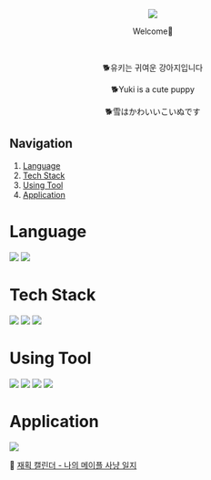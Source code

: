 <p align='center'>
  <img src="https://capsule-render.vercel.app/api?type=transparent&fontColor=6940DD&text=🕹️ParkMaro's%20Github🕹️&animation=fadeIn"/>
</p>
<p align='center'>Welcome👋</p>
<br>
<p align='center'>🐕유키는 귀여운 강아지입니다</p>
<p align='center'>🐕Yuki is a cute puppy</p>
<p align='center'>🐕雪はかわいいこいぬです</p>

## Navigation
1. [Language](#Language)
2. [Tech Stack](#Tech-Stack)
3. [Using Tool](#Using-Tool)
4. [Application](#Application)

Language
======================
<img src="https://img.shields.io/badge/Kotlin-7F52FF?style=flat-square&logo=Kotlin&logoColor=white"/> <img src="https://img.shields.io/badge/Java-557595?style=flat-square&logo=Java&logoColor=white"/>

Tech Stack
======================
<img src="https://img.shields.io/badge/SpringBoot-6DB33F?style=flat-square&logo=SpringBoot&logoColor=white"/> <img src="https://img.shields.io/badge/MySql-4479A1?style=flat-square&logo=MySql&logoColor=white"/> <img src="https://img.shields.io/badge/Android-3DDC84?style=flat-square&logo=Android&logoColor=white"/>

Using Tool
======================
<img src="https://img.shields.io/badge/IntelliJIDEA-000000?style=flat-square&logo=IntelliJIDEA&logoColor=white"/> <img src="https://img.shields.io/badge/AndroidStudio-3DDC84?style=flat-square&logo=AndroidStudio&logoColor=white"/> <img src="https://img.shields.io/badge/Git-F05032?style=flat-square&logo=Git&logoColor=white"/> <img src="https://img.shields.io/badge/GitHub-181717?style=flat-square&logo=GitHub&logoColor=white"/>

Application
======================
<img src="https://img.shields.io/static/v1?label=GooglePlay&message=ParkMaro&color=blueviolet&style=plastic&logo=googleplay"/>

📅 [재획 캘린더 - 나의 메이플 사냥 일지](https://play.google.com/store/apps/details?id=pp.sy.psyapplication)
